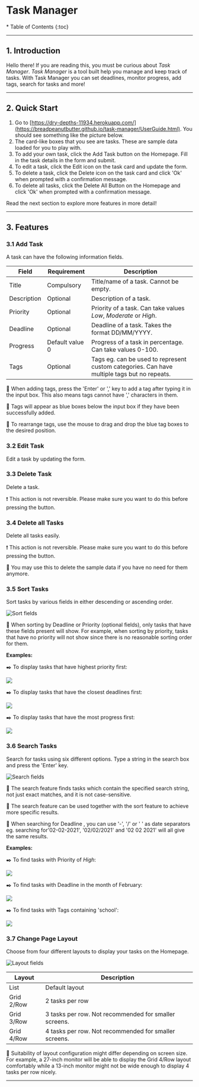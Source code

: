 # Task Manager

<div markdown="block" class="alert alert-secondary">
* Table of Contents
{:toc}
</div>

--------------------------------------------------------------------------------------------------------------------

## **1. Introduction**
Hello there! If you are reading this, you must be curious about *Task Manager*.
*Task Manager* is a tool built help you manage and keep track of tasks. 
With Task Manager you can set deadlines, monitor progress, add tags, search for tasks and more!

--------------------------------------------------------------------------------------------------------------------

## **2. Quick Start**

1. Go to [https://dry-depths-11934.herokuapp.com/](https://breadpeanutbutter.github.io/task-manager/UserGuide.html). You should see something like the picture below.
2. The card-like boxes that you see are tasks. These are sample data loaded for you to play with.
3. To add your own task, click the Add Task button on the Homepage. Fill in the task details in the form and submit.
4. To edit a task, click the Edit icon on the task card and update the form.
5. To delete a task, click the Delete icon on the task card and click 'Ok' when prompted with a confirmation message.
6. To delete all tasks, click the Delete All Button on the Homepage and click 'Ok' when prompted with a confirmation message.

Read the next section to explore more features in more detail!

--------------------------------------------------------------------------------------------------------------------

## **3. Features**

### 3.1 Add Task

A task can have the following information fields.

Field       | Requirement      | Description
------------|------------------|-----------------------
Title       | Compulsory       | Title/name of a task. Cannot be empty.
Description | Optional         | Description of a task.
Priority    | Optional         | Priority of a task. Can take values *Low*, *Moderate* or *High*.
Deadline    | Optional         | Deadline of a task. Takes the format DD/MM/YYYY.
Progress    | Default value 0  | Progress of a task in percentage. Can take values 0-100.
Tags        | Optional         | Tags eg. can be used to represent custom categories. Can have multiple tags but no repeats. 

:memo: When adding tags, press the 'Enter' or ',' key to add a tag after typing it in the input box. 
This also means tags cannot have ',' characters in them.

:memo: Tags will appear as blue boxes below the input box if they have been successfully added.

:memo: To rearrange tags, use the mouse to drag and drop the blue tag boxes to the desired position.

### 3.2 Edit Task

Edit a task by updating the form.

### 3.3 Delete Task

Delete a task.

:exclamation: This action is not reversible. Please make sure you want to do this before pressing the button.

### 3.4 Delete all Tasks

Delete all tasks easily.

:exclamation: This action is not reversible. Please make sure you want to do this before pressing the button.

:memo: You may use this to delete the sample data if you have no need for them anymore.

### 3.5 Sort Tasks

Sort tasks by various fields in either descending or ascending order. 

![Sort fields](images/sort_fields.png)

:memo: When sorting by Deadline or Priority (optional fields), only tasks that have these fields present will show. 
For example, when sorting by priority, tasks that have no priority will not show since there is no reasonable
sorting order for them.

**Examples:**

:black_nib: To display tasks that have highest priority first:

![](images/sort_eg1.png)

:black_nib: To display tasks that have the closest deadlines first:

![](images/sort_eg2.png)

:black_nib: To display tasks that have the most progress first:

![](images/sort_eg3.png)

### 3.6 Search Tasks

Search for tasks using six different options. 
Type a string in the search box and press the 'Enter' key.

![Search fields](images/search_fields.png)

:memo: The search feature finds tasks which contain the specified search string, not just exact matches, and it is not case-sensitive.

:memo: The search feature can be used together with the sort feature to achieve more specific results.

:memo: When searching for Deadline , you can use '-', '/' or ' ' as date separators
eg. searching for'02-02-2021', '02/02/2021' and '02 02 2021' will all give the same results.

**Examples:**

:black_nib: To find tasks with Priority of *High*:

![](images/search_eg1.png)

:black_nib: To find tasks with Deadline in the month of February:

![](images/search_eg2.png)

:black_nib: To find tasks with Tags containing 'school':

![](images/search_eg3.png)

### 3.7 Change Page Layout

Choose from four different layouts to display your tasks on the Homepage.

![Layout fields](images/layout_fields.png)

Layout       | Description
-------------|------------------------------------
List         | Default layout
Grid 2/Row   | 2 tasks per row
Grid 3/Row   | 3 tasks per row. Not recommended for smaller screens.
Grid 4/Row   | 4 tasks per row. Not recommended for smaller screens.

:memo: Suitability of layout configuration might differ depending on screen size. For example,
a 27-inch monitor will be able to display the Grid 4/Row layout comfortably while a 13-inch monitor 
might not be wide enough to display 4 tasks per row nicely. 


--------------------------------------------------------------------------------------------------------------------